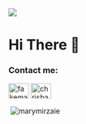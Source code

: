 <img src="https://github.com/marymirzaie/marymirzaie/blob/main/header.PNG?raw=true">

# Hi There 👋

### Contact me:

<p align="left">
<a href="https://linkedin.com/in/fakemariastyles" target="blank"><img align="center" src="https://cdn.jsdelivr.net/npm/simple-icons@3.0.1/icons/linkedin.svg" alt="fakemariastyles" height="30" width="40" /></a>
<a href="https://stackoverflow.com/users/maryam-mirzaie" target="blank"><img align="center" src="https://cdn.jsdelivr.net/npm/simple-icons@3.0.1/icons/stackoverflow.svg" alt="chrisbanes" height="30" width="40" /></a>
</p>


<p>&nbsp;<img align="center" src="https://github-readme-stats.vercel.app/api?username=marymirzaie&show_icons=true&locale=en" alt="marymirzaie" /></p>
